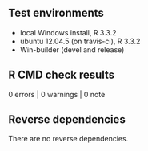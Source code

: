## Test environments
* local Windows install, R 3.3.2
* ubuntu 12.04.5 (on travis-ci), R 3.3.2
* Win-builder (devel and release)

## R CMD check results

0 errors | 0 warnings | 0 note

## Reverse dependencies

There are no reverse dependencies.

